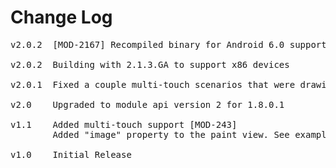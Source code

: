 # Change Log
<pre>
v2.0.2  [MOD-2167] Recompiled binary for Android 6.0 support

v2.0.2	Building with 2.1.3.GA to support x86 devices
	
v2.0.1	Fixed a couple multi-touch scenarios that were drawing erratic lines [MOD-638]

v2.0	Upgraded to module api version 2 for 1.8.0.1

v1.1	Added multi-touch support [MOD-243]
		Added "image" property to the paint view. See example and documentation to find out more.

v1.0    Initial Release
